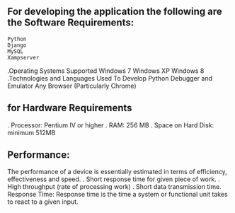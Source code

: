 ## For developing the application the following are the Software Requirements:
    Python
    Django
    MySQL
    Xampserver
.Operating Systems Supported
    Windows 7
    Windows XP
    Windows 8
.Technologies and Languages Used To Develop
    Python
    Debugger and Emulator
    Any Browser (Particularly Chrome)
## for Hardware Requirements
   . Processor: Pentium IV or higher
   . RAM: 256 MB
   . Space on Hard Disk: minimum 512MB
## Performance:
  The performance of a device is essentially estimated in terms of efficiency, effectiveness and speed.
  . Short response time for given piece of work.
  . High throughput (rate of processing work)
  . Short data transmission time. Response Time:
Response time is the time a system or functional unit takes to react to a given input.
